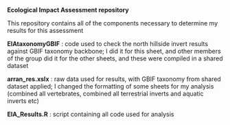 **Ecological Impact Assessment repository**

This repository contains all of the components necessary to determine my results for this assessment 

**EIAtaxonomyGBIF** : code used to check the north hillside invert results against GBIF taxonomy backbone; I did it for this sheet, and other members of the group did it for the other sheets, and these were compiled in a shared dataset 

**arran_res.xslx** : raw data used for results, with GBIF taxonomy from shared dataset applied; I changed the formatting of some sheets for my analysis (combined all vertebrates, combined all terrestrial inverts and aquatic inverts etc)

**EIA_Results.R** : script containing all code used for analysis 
